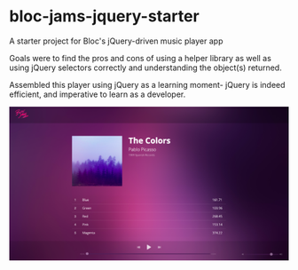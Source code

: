 # bloc-jams-jquery-starter
A starter project for Bloc's jQuery-driven music player app

Goals were to find the pros and cons of using a helper library as well as using jQuery selectors correctly and understanding the object(s) returned.

Assembled this player using jQuery as a learning moment- jQuery is indeed efficient, and imperative to learn as a developer.

![End result](/assets/images/Screen%20Shot%202019-09-17%20at%204.58.11%20PM.png)
